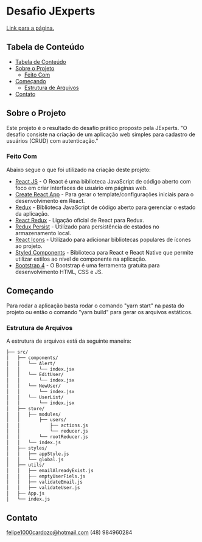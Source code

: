 # Desafio JExperts
[Link para a página.](https://jexperts-challenge.netlify.com/)

## Tabela de Conteúdo

- [Tabela de Conteúdo](#tabela-de-conte%C3%BAdo)
- [Sobre o Projeto](#sobre-o-projeto)
  - [Feito Com](#feito-com)
- [Começando](#come%C3%A7ando)
  - [Estrutura de Arquivos](#estrutura-de-arquivos)
- [Contato](#contato)

<!-- ABOUT THE PROJECT -->

## Sobre o Projeto

Este projeto é o resultado do desafio prático proposto pela JExperts.
"O desafio consiste na criação de um aplicação web simples para cadastro de usuários (CRUD) com autenticação."

### Feito Com

Abaixo segue o que foi utilizado na criação deste projeto:

- [React JS](http://facebook.github.io/react/) - O React é uma biblioteca JavaScript de código aberto com foco em criar interfaces de usuário em páginas web.
- [Create React App](https://github.com/facebook/create-react-app) - Para gerar o template/configurações iniciais para o desenvolvimento em React.
- [Redux](https://redux.js.org/) - Biblioteca JavaScript de código aberto para gerenciar o estado da aplicação.
- [React Redux](https://react-redux.js.org/) - Ligação oficial de React para Redux.
-  [Redux Persist](https://github.com/rt2zz/redux-persist) - Utilizado para persistência de estados no armazenamento local.
 -  [React Icons](https://react-icons.netlify.com/#/) - Utilizado para adicionar bibliotecas populares de ícones ao projeto.
 -  [Styled Components](https://styled-components.com/) - Biblioteca para React e React Native que permite utilizar estilos ao nível de componente na aplicação.
-  [Bootstrap 4](https://getbootstrap.com/) - O Bootstrap é uma ferramenta gratuita para desenvolvimento HTML, CSS e JS.

<!-- GETTING STARTED -->

## Começando

Para rodar a aplicação basta rodar o comando "yarn start" na pasta do projeto ou então o comando "yarn build" para gerar os arquivos estáticos.

### Estrutura de Arquivos

A estrutura de arquivos está da seguinte maneira:

```bash
├── src/
│   ├── components/
│   │   └── Alert/
│   │       └── index.jsx
│   │   └── EditUser/
│   │       └── index.jsx
│   │   └── NewUser/
│   │       └── index.jsx
│   │   └── UserList/
│   │       └── index.jsx
│   ├── store/
│   │   ├── modules/
│   │   	├── users/
│   │   		├── actions.js
│   │ 			└── reducer.js
│   │   	└── rootReducer.js
│   │   └── index.js
│   ├── styles/
│   │ 	├── appStyle.js
│   │ 	└── global.js
│   ├── utils/
│   │   ├── emailAlreadyExist.js
│   │   ├── emptyUserFiels.js
│   │   ├── validateEmail.js
│   │   ├── validateUser.js
│   ├── App.js
│   └── index.js
```




## Contato

felipe1000cardozo@hotmail.com
(48) 984960284
